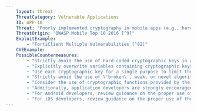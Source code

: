 ```yaml
---
    layout: threat
    ThreatCategory: Vulnerable Applications
    ID: APP-10
    Threat: "Poorly implemented cryptography in mobile apps (e.g., hardcoded cryptographic keys, use of insecure cryptographic algorithms)"
    ThreatOrigin: "OWASP Mobile Top 10 2016 [^9]"
    ExploitExample:
        - "FortiClient Multiple Vulnerabilities [^82]"
    CVEExample:
    PossibleCountermeasures:
        - "Strictly avoid the use of hard-coded cryptographic keys in application source code."
        - "Explicitly overwrite variables containing cryptographic keys or other secrets following each use to prevent unauthorized disclosure of the secret if that memory location is subsequently accessed by untrusted code."
        - "Use each cryptographic key for a single purpose to limit the impact of key compromise."
        - "Strictly avoid the use of \'broken\', weak, or novel algorithms (those that have not undergone extensive evaluation by the cryptographic community at large) to protect long-term secrets."
        - "Consider the use of cryptographic functions provided by the mobile operating system and where possible, leverage hardware-backed cryptographic and secure storage services."
        - "Additionally, application developers are strongly encouraged to familiarize themselves with best practices for cryptography and general key management, and to integrate that knowledge early in the application design process. See NIST SP 800-57 Part 1 Revision 4, Recommendation for Key Management, Part 1 General"[^244]
        - "For Android developers, review guidance on the proper use of the Android Keystore System."[^245]
        - "For iOS developers, review guidance on the proper use of the iOS Keychain."[^246]
---
```

